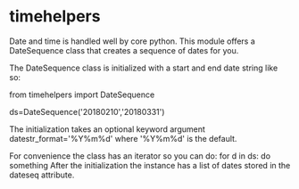 # timehelpers

Date and time is handled well by core python.  This module offers a DateSequence class that creates a sequence of dates for you.

The DateSequence class is initialized with a start and end date string like so:

from timehelpers import DateSequence

ds=DateSequence('20180210','20180331')

The initialization takes an optional keyword argument datestr_format='%Y%m%d' 
where '%Y%m%d' is the default.

For convenience the class has an iterator so you can do: for d in ds: do something
After the initialization the instance has a list of dates stored in the dateseq attribute.
